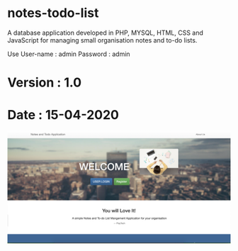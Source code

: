 # notes-todo-list
A database application developed in PHP, MYSQL, HTML, CSS and JavaScript for managing small organisation notes and to-do lists.

Use User-name : admin
Password : admin

# Version : 1.0 
# Date : 15-04-2020 

![Home Page](assets/gitimg.png)
